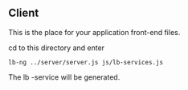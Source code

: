## Client

This is the place for your application front-end files.

cd to this directory and enter

`lb-ng ../server/server.js js/lb-services.js`

The lb -service will be generated.
